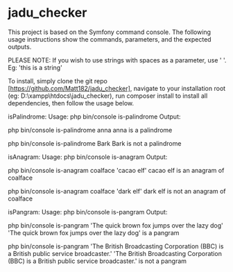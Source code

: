 # jadu_checker

This project is based on the Symfony command console. The following usage instructions show the commands, parameters, and the expected outputs.

PLEASE NOTE: If you wish to use strings with spaces as a parameter, use ' '. Eg: 'this is a string'

To install, simply clone the git repo [https://github.com/Matt182/jadu_checker], navigate to your installation root (eg: D:\xampp\htdocs\jadu_checker), run composer install to install all dependencies, then follow the usage below.

isPalindrome:
Usage: php bin/console is-palindrome <word>
Output:

php bin/console is-palindrome anna
anna is a palindrome

php bin/console is-palindrome Bark
Bark is not a palindrome

isAnagram:
Usage: php bin/console is-anagram <word> <comparison>
Output:

php bin/console is-anagram coalface 'cacao elf'
cacao elf is an anagram of coalface

php bin/console is-anagram coalface 'dark elf' 
dark elf is not an anagram of coalface

isPangram:
Usage: php bin/console is-pangram <phrase>
Output:

php bin/console is-pangram 'The quick brown fox jumps over the lazy dog'
'The quick brown fox jumps over the lazy dog' is a pangram

php bin/console is-pangram 'The British Broadcasting Corporation (BBC) is a British public service broadcaster.'
'The British Broadcasting Corporation (BBC) is a British public service broadcaster.' is not a pangram